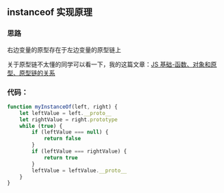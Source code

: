 ## instanceof 实现原理

### 思路

右边变量的原型存在于左边变量的原型链上

关于原型链不太懂的同学可以看一下，我的这篇文章：[JS 基础-函数、对象和原型、原型链的关系](https://juejin.im/post/5d622f14f265da03a1486408)

### 代码：

```js
function myInstanceOf(left, right) {
	let leftValue = left.__proto__
	let rightValue = right.prototype
	while (true) {
		if (leftValue === null) {
			return false
		}
		if (leftValue === rightValue) {
			return true
		}
		leftValue = leftValue.__proto__
	}
}
```

<!-- 特殊字符串：用于修改/删除markdown的结尾提示语-->
